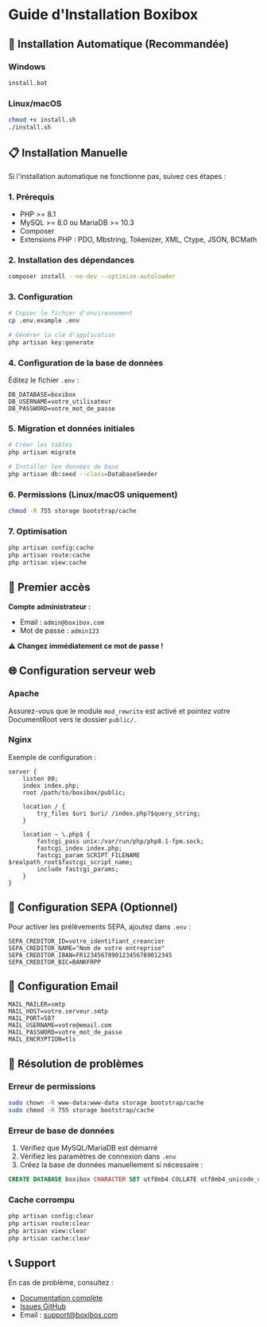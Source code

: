 # Guide d'Installation Boxibox

## 🚀 Installation Automatique (Recommandée)

### Windows
```cmd
install.bat
```

### Linux/macOS
```bash
chmod +x install.sh
./install.sh
```

## 📋 Installation Manuelle

Si l'installation automatique ne fonctionne pas, suivez ces étapes :

### 1. Prérequis
- PHP >= 8.1
- MySQL >= 8.0 ou MariaDB >= 10.3
- Composer
- Extensions PHP : PDO, Mbstring, Tokenizer, XML, Ctype, JSON, BCMath

### 2. Installation des dépendances
```bash
composer install --no-dev --optimize-autoloader
```

### 3. Configuration
```bash
# Copier le fichier d'environnement
cp .env.example .env

# Générer la clé d'application
php artisan key:generate
```

### 4. Configuration de la base de données
Éditez le fichier `.env` :
```env
DB_DATABASE=boxibox
DB_USERNAME=votre_utilisateur
DB_PASSWORD=votre_mot_de_passe
```

### 5. Migration et données initiales
```bash
# Créer les tables
php artisan migrate

# Installer les données de base
php artisan db:seed --class=DatabaseSeeder
```

### 6. Permissions (Linux/macOS uniquement)
```bash
chmod -R 755 storage bootstrap/cache
```

### 7. Optimisation
```bash
php artisan config:cache
php artisan route:cache
php artisan view:cache
```

## 🔑 Premier accès

**Compte administrateur :**
- Email : `admin@boxibox.com`
- Mot de passe : `admin123`

⚠️ **Changez immédiatement ce mot de passe !**

## 🌐 Configuration serveur web

### Apache
Assurez-vous que le module `mod_rewrite` est activé et pointez votre DocumentRoot vers le dossier `public/`.

### Nginx
Exemple de configuration :
```nginx
server {
    listen 80;
    index index.php;
    root /path/to/boxibox/public;

    location / {
        try_files $uri $uri/ /index.php?$query_string;
    }

    location ~ \.php$ {
        fastcgi_pass unix:/var/run/php/php8.1-fpm.sock;
        fastcgi_index index.php;
        fastcgi_param SCRIPT_FILENAME $realpath_root$fastcgi_script_name;
        include fastcgi_params;
    }
}
```

## 🔧 Configuration SEPA (Optionnel)

Pour activer les prélèvements SEPA, ajoutez dans `.env` :
```env
SEPA_CREDITOR_ID=votre_identifiant_creancier
SEPA_CREDITOR_NAME="Nom de votre entreprise"
SEPA_CREDITOR_IBAN=FR1234567890123456789012345
SEPA_CREDITOR_BIC=BANKFRPP
```

## 📧 Configuration Email

```env
MAIL_MAILER=smtp
MAIL_HOST=votre.serveur.smtp
MAIL_PORT=587
MAIL_USERNAME=votre@email.com
MAIL_PASSWORD=votre_mot_de_passe
MAIL_ENCRYPTION=tls
```

## 🐛 Résolution de problèmes

### Erreur de permissions
```bash
sudo chown -R www-data:www-data storage bootstrap/cache
sudo chmod -R 755 storage bootstrap/cache
```

### Erreur de base de données
1. Vérifiez que MySQL/MariaDB est démarré
2. Vérifiez les paramètres de connexion dans `.env`
3. Créez la base de données manuellement si nécessaire :
```sql
CREATE DATABASE boxibox CHARACTER SET utf8mb4 COLLATE utf8mb4_unicode_ci;
```

### Cache corrompu
```bash
php artisan config:clear
php artisan route:clear
php artisan view:clear
php artisan cache:clear
```

## 📞 Support

En cas de problème, consultez :
- [Documentation complète](README.md)
- [Issues GitHub](https://github.com/votre-repo/boxibox/issues)
- Email : support@boxibox.com